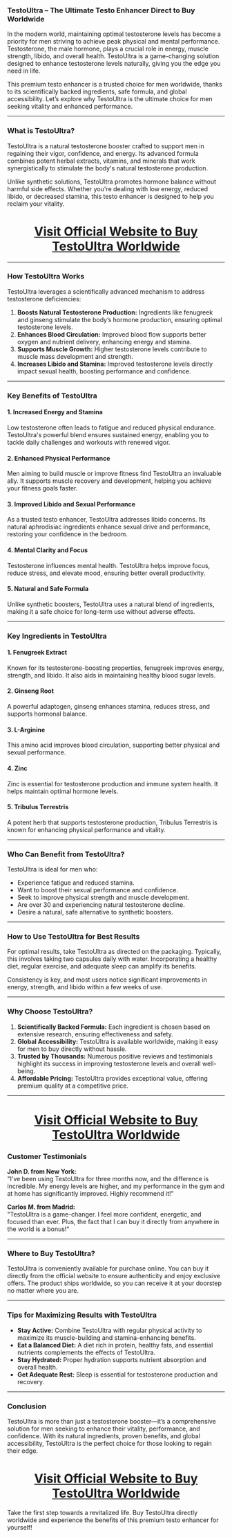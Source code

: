 <h3><strong>TestoUltra &ndash; The Ultimate Testo Enhancer Direct to Buy Worldwide</strong></h3>
<p>In the modern world, maintaining optimal testosterone levels has become a priority for men striving to achieve peak physical and mental performance. Testosterone, the male hormone, plays a crucial role in energy, muscle strength, libido, and overall health. TestoUltra is a game-changing solution designed to enhance testosterone levels naturally, giving you the edge you need in life.</p>
<p>This premium testo enhancer is a trusted choice for men worldwide, thanks to its scientifically backed ingredients, safe formula, and global accessibility. Let&rsquo;s explore why TestoUltra is the ultimate choice for men seeking vitality and enhanced performance.</p>
<hr />
<h3><strong>What is TestoUltra?</strong></h3>
<p>TestoUltra is a natural testosterone booster crafted to support men in regaining their vigor, confidence, and energy. Its advanced formula combines potent herbal extracts, vitamins, and minerals that work synergistically to stimulate the body's natural testosterone production.</p>
<p>Unlike synthetic solutions, TestoUltra promotes hormone balance without harmful side effects. Whether you're dealing with low energy, reduced libido, or decreased stamina, this testo enhancer is designed to help you reclaim your vitality.</p>
<h1 style="text-align: center;"><a href="https://www.testoultra.cc/">Visit Official Website to Buy TestoUltra Worldwide</a></h1>
<hr />
<h3><strong>How TestoUltra Works</strong></h3>
<p>TestoUltra leverages a scientifically advanced mechanism to address testosterone deficiencies:</p>
<ol>
<li><strong>Boosts Natural Testosterone Production:</strong> Ingredients like fenugreek and ginseng stimulate the body&rsquo;s hormone production, ensuring optimal testosterone levels.</li>
<li><strong>Enhances Blood Circulation:</strong> Improved blood flow supports better oxygen and nutrient delivery, enhancing energy and stamina.</li>
<li><strong>Supports Muscle Growth:</strong> Higher testosterone levels contribute to muscle mass development and strength.</li>
<li><strong>Increases Libido and Stamina:</strong> Improved testosterone levels directly impact sexual health, boosting performance and confidence.</li>
</ol>
<hr />
<h3><strong>Key Benefits of TestoUltra</strong></h3>
<h4><strong>1. Increased Energy and Stamina</strong></h4>
<p>Low testosterone often leads to fatigue and reduced physical endurance. TestoUltra's powerful blend ensures sustained energy, enabling you to tackle daily challenges and workouts with renewed vigor.</p>
<h4><strong>2. Enhanced Physical Performance</strong></h4>
<p>Men aiming to build muscle or improve fitness find TestoUltra an invaluable ally. It supports muscle recovery and development, helping you achieve your fitness goals faster.</p>
<h4><strong>3. Improved Libido and Sexual Performance</strong></h4>
<p>As a trusted testo enhancer, TestoUltra addresses libido concerns. Its natural aphrodisiac ingredients enhance sexual drive and performance, restoring your confidence in the bedroom.</p>
<h4><strong>4. Mental Clarity and Focus</strong></h4>
<p>Testosterone influences mental health. TestoUltra helps improve focus, reduce stress, and elevate mood, ensuring better overall productivity.</p>
<h4><strong>5. Natural and Safe Formula</strong></h4>
<p>Unlike synthetic boosters, TestoUltra uses a natural blend of ingredients, making it a safe choice for long-term use without adverse effects.</p>
<hr />
<h3><strong>Key Ingredients in TestoUltra</strong></h3>
<h4><strong>1. Fenugreek Extract</strong></h4>
<p>Known for its testosterone-boosting properties, fenugreek improves energy, strength, and libido. It also aids in maintaining healthy blood sugar levels.</p>
<h4><strong>2. Ginseng Root</strong></h4>
<p>A powerful adaptogen, ginseng enhances stamina, reduces stress, and supports hormonal balance.</p>
<h4><strong>3. L-Arginine</strong></h4>
<p>This amino acid improves blood circulation, supporting better physical and sexual performance.</p>
<h4><strong>4. Zinc</strong></h4>
<p>Zinc is essential for testosterone production and immune system health. It helps maintain optimal hormone levels.</p>
<h4><strong>5. Tribulus Terrestris</strong></h4>
<p>A potent herb that supports testosterone production, Tribulus Terrestris is known for enhancing physical performance and vitality.</p>
<hr />
<h3><strong>Who Can Benefit from TestoUltra?</strong></h3>
<p>TestoUltra is ideal for men who:</p>
<ul>
<li>Experience fatigue and reduced stamina.</li>
<li>Want to boost their sexual performance and confidence.</li>
<li>Seek to improve physical strength and muscle development.</li>
<li>Are over 30 and experiencing natural testosterone decline.</li>
<li>Desire a natural, safe alternative to synthetic boosters.</li>
</ul>
<hr />
<h3><strong>How to Use TestoUltra for Best Results</strong></h3>
<p>For optimal results, take TestoUltra as directed on the packaging. Typically, this involves taking two capsules daily with water. Incorporating a healthy diet, regular exercise, and adequate sleep can amplify its benefits.</p>
<p>Consistency is key, and most users notice significant improvements in energy, strength, and libido within a few weeks of use.</p>
<hr />
<h3><strong>Why Choose TestoUltra?</strong></h3>
<ol>
<li><strong>Scientifically Backed Formula:</strong> Each ingredient is chosen based on extensive research, ensuring effectiveness and safety.</li>
<li><strong>Global Accessibility:</strong> TestoUltra is available worldwide, making it easy for men to buy directly without hassle.</li>
<li><strong>Trusted by Thousands:</strong> Numerous positive reviews and testimonials highlight its success in improving testosterone levels and overall well-being.</li>
<li><strong>Affordable Pricing:</strong> TestoUltra provides exceptional value, offering premium quality at a competitive price.</li>
</ol>
<hr />
<h1 style="text-align: center;"><a href="https://www.testoultra.cc/">Visit Official Website to Buy TestoUltra Worldwide</a></h1>
<h3><strong>Customer Testimonials</strong></h3>
<p><strong>John D. from New York:</strong><br />"I&rsquo;ve been using TestoUltra for three months now, and the difference is incredible. My energy levels are higher, and my performance in the gym and at home has significantly improved. Highly recommend it!"</p>
<p><strong>Carlos M. from Madrid:</strong><br />"TestoUltra is a game-changer. I feel more confident, energetic, and focused than ever. Plus, the fact that I can buy it directly from anywhere in the world is a bonus!"</p>
<hr />
<h3><strong>Where to Buy TestoUltra?</strong></h3>
<p>TestoUltra is conveniently available for purchase online. You can buy it directly from the official website to ensure authenticity and enjoy exclusive offers. The product ships worldwide, so you can receive it at your doorstep no matter where you are.</p>
<hr />
<h3><strong>Tips for Maximizing Results with TestoUltra</strong></h3>
<ul>
<li><strong>Stay Active:</strong> Combine TestoUltra with regular physical activity to maximize its muscle-building and stamina-enhancing benefits.</li>
<li><strong>Eat a Balanced Diet:</strong> A diet rich in protein, healthy fats, and essential nutrients complements the effects of TestoUltra.</li>
<li><strong>Stay Hydrated:</strong> Proper hydration supports nutrient absorption and overall health.</li>
<li><strong>Get Adequate Rest:</strong> Sleep is essential for testosterone production and recovery.</li>
</ul>
<hr />
<h3><strong>Conclusion</strong></h3>
<p>TestoUltra is more than just a testosterone booster&mdash;it&rsquo;s a comprehensive solution for men seeking to enhance their vitality, performance, and confidence. With its natural ingredients, proven benefits, and global accessibility, TestoUltra is the perfect choice for those looking to regain their edge.</p>
<h1 style="text-align: center;"><a href="https://www.testoultra.cc/">Visit Official Website to Buy TestoUltra Worldwide</a></h1>
<p>Take the first step towards a revitalized life. Buy TestoUltra directly worldwide and experience the benefits of this premium testo enhancer for yourself!</p>
